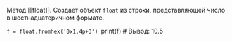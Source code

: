 
Метод [[float]]. Создает объект `float` из строки, представляющей число в шестнадцатеричном формате.

`f = float.fromhex('0x1.4p+3')
`print(f)  # Вывод: 10.5
